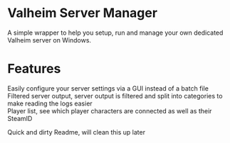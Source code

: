 # Valheim Server Manager
A simple wrapper to help you setup, run and manage your own dedicated Valheim server on Windows.

# Features
Easily configure your server settings via a GUI instead of a batch file  
Filtered server output, server output is filtered and split into categories to make reading the logs easier  
Player list, see which player characters are connected as well as their SteamID  

Quick and dirty Readme, will clean this up later
